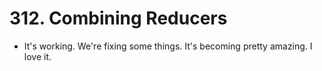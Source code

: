 # 312. Combining Reducers 
- It's working. We're fixing some things. It's becoming pretty amazing. I love it. 